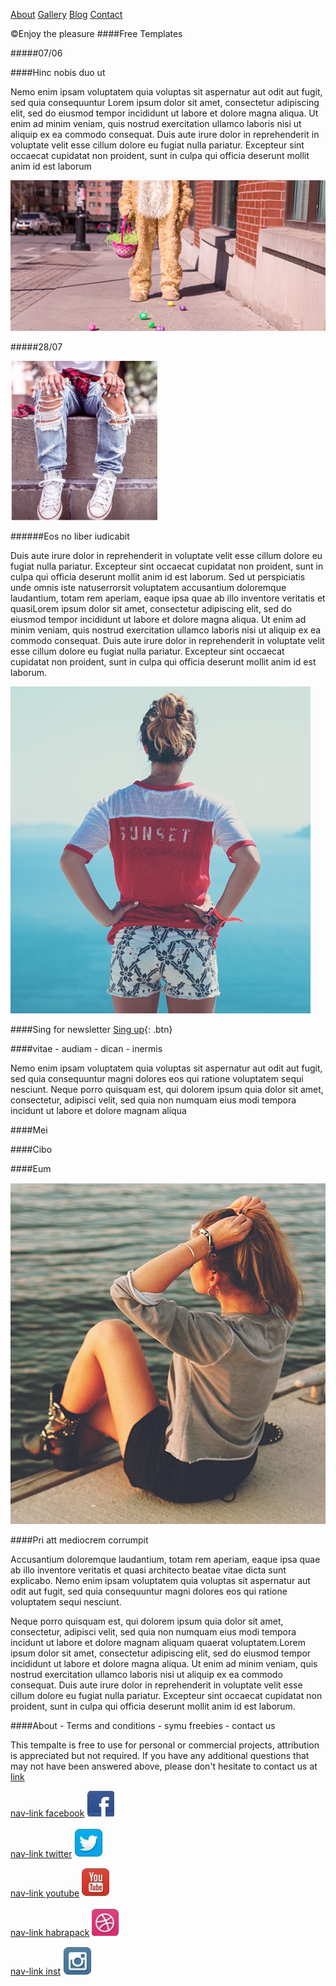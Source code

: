 [About](#)
[Gallery](#)
[Blog](#)
[Contact](#)
                
&copy;Enjoy the pleasure
####Free Templates

#####07/06

####Hinc nobis duo ut
    
Nemo enim ipsam voluptatem quia voluptas sit aspernatur aut odit aut fugit, sed quia consequuntur Lorem ipsum dolor sit amet, consectetur adipiscing elit, sed do eiusmod tempor incididunt ut labore et dolore magna aliqua. Ut enim ad minim veniam, quis nostrud exercitation ullamco laboris nisi ut aliquip ex ea commodo consequat. Duis aute irure dolor in reprehenderit in voluptate velit esse cillum dolore eu fugiat nulla pariatur. Excepteur sint occaecat cupidatat non proident, sunt in culpa qui officia deserunt mollit anim id est laborum
             
![Main image](img/article1/A1f.png)
               
#####28/07

![img article 2](img/article2/sm.png)
                   
######Eos no liber iudicabit

Duis aute irure dolor in reprehenderit in voluptate velit esse cillum dolore eu fugiat nulla pariatur. Excepteur sint occaecat cupidatat non proident, sunt in culpa qui officia deserunt mollit anim id est laborum. Sed ut perspiciatis unde omnis iste natuserrorsit voluptatem accusantium doloremque laudantium, totam rem aperiam, eaque ipsa quae ab illo inventore veritatis et quasiLorem ipsum dolor sit amet, consectetur adipiscing elit, sed do eiusmod tempor incididunt ut labore et dolore magna aliqua. Ut enim ad minim veniam, quis nostrud exercitation ullamco laboris nisi ut aliquip ex ea commodo consequat. Duis aute irure dolor in reprehenderit in voluptate velit esse cillum dolore eu fugiat nulla pariatur. Excepteur sint occaecat cupidatat non proident, sunt in culpa qui officia deserunt mollit anim id est laborum.</span>

![img article 3](img/article3/lg.png)

####Sing for newsletter
[Sing up](#){: .btn}

####vitae - audiam - dican - inermis

Nemo enim ipsam voluptatem quia voluptas sit aspernatur aut odit aut fugit, sed quia consequuntur magni dolores eos qui ratione voluptatem sequi nesciunt. Neque porro quisquam est, qui dolorem ipsum quia dolor sit amet, consectetur, adipisci
velit, sed quia non numquam eius modi tempora incidunt ut labore et dolore magnam aliqua

####Mei

####Cibo

####Eum

![img article 4](img/articles4/Af.png)

####Pri att mediocrem corrumpit

Accusantium doloremque laudantium, totam rem aperiam, eaque ipsa quae ab illo inventore veritatis et quasi architecto beatae vitae dicta sunt explicabo. Nemo enim ipsam voluptatem quia voluptas sit aspernatur aut odit aut fugit, sed quia
consequuntur magni dolores eos qui ratione voluptatem sequi nesciunt.

Neque porro quisquam est, qui dolorem ipsum quia dolor sit amet, consectetur, adipisci velit, sed quia non numquam eius modi tempora incidunt ut labore et dolore magnam aliquam quaerat voluptatem.Lorem ipsum dolor sit amet, consectetur adipiscing elit, sed do eiusmod tempor incididunt ut labore et dolore magna aliqua. Ut enim ad minim veniam, quis nostrud exercitation ullamco laboris nisi ut aliquip ex ea commodo consequat. Duis aute irure dolor in reprehenderit in voluptate velit esse cillum dolore eu fugiat nulla pariatur. Excepteur sint occaecat cupidatat non proident, sunt in culpa qui officia deserunt mollit anim id est laborum.

####About - Terms and conditions - symu freebies - contact us

This tempalte is free to use for personal or commercial projects, attribution is appreciated but not required. If you have any additional questions that may not have been answered above, please don't hesitate to contact us at 
[link](contact@symu.co)

[nav-link facebook](#) 
![nav img facebook](img/foot_nav/facebook.jpg)

[nav-link twitter](#) 
![nav img twitter](img/foot_nav/twit.jpg )

[nav-link youtube](#) 
![nav img youtube](img/foot_nav/youtube.jpg)

[nav-link habrapack](#) 
![nav img habrapack](img/foot_nav/habrapack-icons-v2-free.jpg)

[nav-link inst](#) 
![nav img inst](img/foot_nav/inst.jpg)